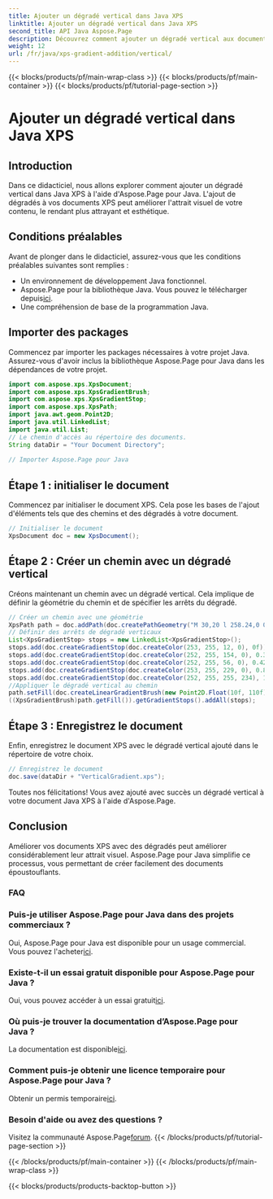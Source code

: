 ```yaml
---
title: Ajouter un dégradé vertical dans Java XPS
linktitle: Ajouter un dégradé vertical dans Java XPS
second_title: API Java Aspose.Page
description: Découvrez comment ajouter un dégradé vertical aux documents Java XPS avec Aspose.Page. Améliorez l’attrait visuel sans effort. Guide étape par étape à l’intérieur.
weight: 12
url: /fr/java/xps-gradient-addition/vertical/
---
```


{{< blocks/products/pf/main-wrap-class >}}
{{< blocks/products/pf/main-container >}}
{{< blocks/products/pf/tutorial-page-section >}}

# Ajouter un dégradé vertical dans Java XPS

## Introduction
Dans ce didacticiel, nous allons explorer comment ajouter un dégradé vertical dans Java XPS à l'aide d'Aspose.Page pour Java. L'ajout de dégradés à vos documents XPS peut améliorer l'attrait visuel de votre contenu, le rendant plus attrayant et esthétique.
## Conditions préalables
Avant de plonger dans le didacticiel, assurez-vous que les conditions préalables suivantes sont remplies :
- Un environnement de développement Java fonctionnel.
-  Aspose.Page pour la bibliothèque Java. Vous pouvez le télécharger depuis[ici](https://releases.aspose.com/page/java/).
- Une compréhension de base de la programmation Java.
## Importer des packages
Commencez par importer les packages nécessaires à votre projet Java. Assurez-vous d'avoir inclus la bibliothèque Aspose.Page pour Java dans les dépendances de votre projet.
```java
import com.aspose.xps.XpsDocument;
import com.aspose.xps.XpsGradientBrush;
import com.aspose.xps.XpsGradientStop;
import com.aspose.xps.XpsPath;
import java.awt.geom.Point2D;
import java.util.LinkedList;
import java.util.List;
// Le chemin d'accès au répertoire des documents.
String dataDir = "Your Document Directory";
        
// Importer Aspose.Page pour Java
```
## Étape 1 : initialiser le document
Commencez par initialiser le document XPS. Cela pose les bases de l'ajout d'éléments tels que des chemins et des dégradés à votre document.
```java
// Initialiser le document
XpsDocument doc = new XpsDocument();
```
## Étape 2 : Créer un chemin avec un dégradé vertical
Créons maintenant un chemin avec un dégradé vertical. Cela implique de définir la géométrie du chemin et de spécifier les arrêts du dégradé.
```java
// Créer un chemin avec une géométrie
XpsPath path = doc.addPath(doc.createPathGeometry("M 30,20 l 258.24,0 0,56.64 -258.24,0 Z"));
// Définir des arrêts de dégradé verticaux
List<XpsGradientStop> stops = new LinkedList<XpsGradientStop>();
stops.add(doc.createGradientStop(doc.createColor(253, 255, 12, 0), 0f));
stops.add(doc.createGradientStop(doc.createColor(252, 255, 154, 0), 0.359375f));
stops.add(doc.createGradientStop(doc.createColor(252, 255, 56, 0), 0.424805f));
stops.add(doc.createGradientStop(doc.createColor(253, 255, 229, 0), 0.879883f));
stops.add(doc.createGradientStop(doc.createColor(252, 255, 255, 234), 1f));
//Appliquer le dégradé vertical au chemin
path.setFill(doc.createLinearGradientBrush(new Point2D.Float(10f, 110f), new Point2D.Float(10f, 200f)));
((XpsGradientBrush)path.getFill()).getGradientStops().addAll(stops);
```
## Étape 3 : Enregistrez le document
Enfin, enregistrez le document XPS avec le dégradé vertical ajouté dans le répertoire de votre choix.
```java
// Enregistrez le document
doc.save(dataDir + "VerticalGradient.xps");
```
Toutes nos félicitations! Vous avez ajouté avec succès un dégradé vertical à votre document Java XPS à l'aide d'Aspose.Page.
## Conclusion
Améliorer vos documents XPS avec des dégradés peut améliorer considérablement leur attrait visuel. Aspose.Page pour Java simplifie ce processus, vous permettant de créer facilement des documents époustouflants.

### FAQ
### Puis-je utiliser Aspose.Page pour Java dans des projets commerciaux ?
 Oui, Aspose.Page pour Java est disponible pour un usage commercial. Vous pouvez l'acheter[ici](https://purchase.aspose.com/buy).
### Existe-t-il un essai gratuit disponible pour Aspose.Page pour Java ?
 Oui, vous pouvez accéder à un essai gratuit[ici](https://releases.aspose.com/).
### Où puis-je trouver la documentation d’Aspose.Page pour Java ?
 La documentation est disponible[ici](https://reference.aspose.com/page/java/).
### Comment puis-je obtenir une licence temporaire pour Aspose.Page pour Java ?
 Obtenir un permis temporaire[ici](https://purchase.aspose.com/temporary-license/).
### Besoin d'aide ou avez des questions ?
 Visitez la communauté Aspose.Page[forum](https://forum.aspose.com/c/page/39).
{{< /blocks/products/pf/tutorial-page-section >}}

{{< /blocks/products/pf/main-container >}}
{{< /blocks/products/pf/main-wrap-class >}}

{{< blocks/products/products-backtop-button >}}
